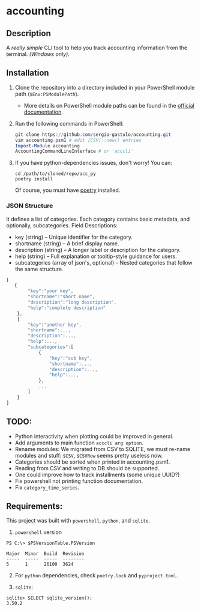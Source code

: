 # accounting

## **Description**  
A *really simple* CLI tool to help you track accounting information from the terminal. *(Windows only)*.  

## **Installation**  
1. Clone the repository into a directory included in your PowerShell module path (`$Env:PSModulePath`).  
   - More details on PowerShell module paths can be found in the [official documentation](https://learn.microsoft.com/es-es/powershell/module/microsoft.powershell.core/about/about_psmodulepath?view=powershell-7.5).  

2. Run the following commands in PowerShell:
   ```powershell
   git clone https://github.com/sergio-gastulo/accounting.git
   vim accounting.psm1 # edit [CSV]::new() entries
   Import-Module accounting
   AccountingCommandLineInterface # or 'acccli'
   ```

3. If you have python-dependencies issues, don't worry! You can:
	```
	cd /path/to/cloned/repo/acc_py
	poetry install
	```
	Of course, you must have [poetry](https://python-poetry.org/) installed.

### JSON Structure
It defines a list of categories. Each category contains basic metadata, and optionally, subcategories. Field Descriptions: 
* key (string) – Unique identifier for the category.
* shortname (string) – A brief display name.
* description (string) – A longer label or description for the category.
* help (string) – Full explanation or tooltip-style guidance for users.
* subcategories (array of json's, optional) – Nested categories that follow the same structure.
```js
[
   {
		"key":"your key",
		"shortname":"short name",
		"description":"long description",
		"help":"complete description"
	},
	{
		"key":"another key",
		"shortname":...,
		"description":...,
		"help":...,
		"subcategories":[
			{
				"key":"sub key",
				"shortname":...,
				"description":...,
				"help":...,
         	},
			...
		]
	}
]
```

## TODO:
- Python interactivity when plotting could be improved in general.
- Add arguments to main function `acccli arg option`. 
- Rename modules: We migrated from CSV to SQLITE, we must re-name modules and stuff: `$CSV`, `$CSVRow` seems pretty useless now. 
- Categories should be sorted when printed in accounting.psm1. 
- Reading from CSV and writing to DB should be supported.
- One could improve how to track installments (some unique UUID?)
- Fix powershell not printing function documentation.
- Fix `category_time_series`.

## Requirements:
This project was built with `powershell`, `python`, and `sqlite`.
1. `powershell` version
```
PS C:\> $PSVersionTable.PSVersion

Major  Minor  Build  Revision
-----  -----  -----  --------
5      1      26100  3624
```
2. For `python` dependencies, check `poetry.lock` and `pyproject.toml`.

3. `sqlite`:
```
sqlite> SELECT sqlite_version();
3.50.2
```